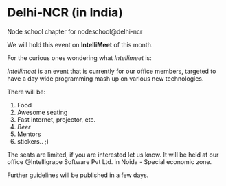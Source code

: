 Delhi-NCR (in India)
=====

Node school chapter for nodeschool@delhi-ncr

We will hold this event on **IntelliMeet** of this month.

For the curious ones wondering what *Intellimeet* is: 

*Intellimeet* is an event that is currently for our office members, targeted to have a day wide programming mash up on various new technologies.

There will be:

1. Food
2. Awesome seating
3. Fast internet, projector, etc.
4. *Beer*
5. Mentors
6. stickers.. ;)

The seats are limited, if you are interested let us know. It will be held at our office @Intelligrape Software Pvt Ltd. in Noida - Special economic zone.

Further guidelines will be published in a few days.
